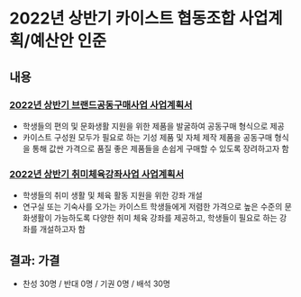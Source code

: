 2022년 상반기 카이스트 협동조합 사업계획/예산안 인준
===

## 내용

### [2022년 상반기 브랜드공동구매사업  사업계획서](agenda11-01.md)
- 학생들의 편의 및 문화생활 지원을 위한 제품을 발굴하여 공동구매 형식으로 제공
- 카이스트 구성원 모두가 필요로 하는 기성 제품 및 자체 제작 제품을 공동구매 형식을 통해 값싼 가격으로 품질 좋은 제품들을 손쉽게 구매할 수 있도록 장려하고자 함


### [2022년 상반기 취미체육강좌사업  사업계획서](agenda11-02.md)
- 학생들의 취미 생활 및 체육 활동 지원을 위한 강좌 개설
- 연구실 또는 기숙사를 오가는 카이스트 학생들에게 저렴한 가격으로 높은 수준의 문화생활이 가능하도록 다양한 취미 체육 강좌를 제공하고, 학생들이 필요로 하는 강좌를 개설하고자 함


## 결과: 가결
- 찬성 30명 / 반대 0명 / 기권 0명 / 배석 30명